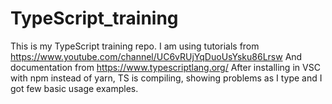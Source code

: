 # TypeScript_training
This is my TypeScript training repo. I am using tutorials from https://www.youtube.com/channel/UC6vRUjYqDuoUsYsku86Lrsw  And documentation from https://www.typescriptlang.org/ 
After installing in VSC with npm instead of yarn, TS is compiling, showing problems as I type and I got few basic usage examples. 
